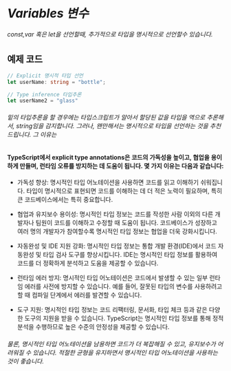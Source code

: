 # *Variables 변수*
###### const,var 혹은 let을 선언할때, 추가적으로 타입을 명시적으로 선언할수 있습니다.

## 예제 코드
```typescript
// Explicit 명시적 타입 선언
let userName: string = "bottle";

// Type inference 타입추론
let userName2 = "glass"
```
###### 밑의 타입추론을 할 경우에는 타입스크립트가 알아서 할당된 값을 타입을 역으로 추론해서, string임을 감지합니다. 그러나, 왠만해서는 명시적으로 타입을 선언하는 것을 추천드립니다. 그 이유는 

#### TypeScript에서 explicit type annotations은 코드의 가독성을 높이고, 협업을 용이하게 만들며, 런타임 오류를 방지하는 데 도움이 됩니다. 몇 가지 이유는 다음과 같습니다:

- 가독성 향상: 명시적인 타입 어노테이션을 사용하면 코드를 읽고 이해하기 쉬워집니다. 타입이 명시적으로 표현되면 코드를 이해하는 데 더 적은 노력이 필요하며, 특히 큰 코드베이스에서는 특히 중요합니다.

- 협업과 유지보수 용이성: 명시적인 타입 정보는 코드를 작성한 사람 이외의 다른 개발자나 팀원이 코드를 이해하고 수정할 때 도움이 됩니다. 코드베이스가 성장하고 여러 명의 개발자가 참여할수록 명시적인 타입 정보는 협업을 더욱 강화시킵니다.

- 자동완성 및 IDE 지원 강화: 명시적인 타입 정보는 통합 개발 환경(IDE)에서 코드 자동완성 및 타입 검사 도구를 향상시킵니다. IDE는 명시적인 타입 정보를 활용하여 코드를 더 정확하게 분석하고 도움을 제공할 수 있습니다.

- 런타임 에러 방지: 명시적인 타입 어노테이션은 코드에서 발생할 수 있는 일부 런타임 에러를 사전에 방지할 수 있습니다. 예를 들어, 잘못된 타입의 변수를 사용하려고 할 때 컴파일 단계에서 에러를 발견할 수 있습니다.

- 도구 지원: 명시적인 타입 정보는 코드 리팩터링, 문서화, 타입 체크 등과 같은 다양한 도구의 지원을 받을 수 있습니다. TypeScript는 명시적인 타입 정보를 통해 정적 분석을 수행하므로 높은 수준의 안정성을 제공할 수 있습니다.

###### 물론, 명시적인 타입 어노테이션을 남용하면 코드가 더 복잡해질 수 있고, 유지보수가 어려워질 수 있습니다. 적절한 균형을 유지하면서 명시적인 타입 어노테이션을 사용하는 것이 좋습니다.
